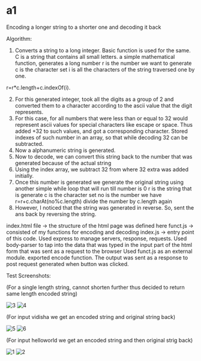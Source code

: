 # a1
Encoding a longer string to a shorter one and decoding it back

Algorithm:
1) Converts a string to a long integer. Basic function is used for the same. C is a string that contains all small letters. a simple mathematical function, generates a long number
r is the number we want to generate
c is the character set
i is all the characters of the string traversed one by one.

r=r*c.length+c.indexOf(i). 

2) For this generated integer, took all the digits as a group of 2 and converted them to a character according to the  ascii value that the digit represents.
3) For this case, for all numbers that were less than or equal to 32 would represent ascii values for special characters like escape or space. Thus  added +32 to such values, and got a corresponding character. Stored indexes of such number in an array, so that while decoding 32 can be subtracted.
4) Now a alphanumeric string is generated.
5) Now to decode, we can convert this string back to the number that was generated because of the actual string
6) Using the index array, we subtract  32 from where 32 extra was added initially.
7) Once this number is generated we generate the original string using another simple while loop that will run till number is 0
r is the string that is generate
c is the character set
no is the number we have  
r=r+c.charAt(no%c.length)
divide the number by c.length again
8) However, I noticed that the string was generated in reverse. So, sent the ans back by reversing the string.



index.html file -> the structure of the html page was defined here
funct.js -> consisted of my functions for encoding and decoding
index.js -> entry point of this code. 
Used express to  manage servers, response, requests.
Used body-parser to tap into the data that was typed in the input part of the html form that was sent as a request to the browser
Used funct.js  as an external module. exported encode function. The output was sent as a response to post request generated when button was clicked.


Test Screenshots:

(For a single length string, cannot shorten further thus decided to return same length encoded string)


![3](https://user-images.githubusercontent.com/51160533/68610604-23e9d800-04de-11ea-9165-73b8035ea005.png)
![4](https://user-images.githubusercontent.com/51160533/68610605-23e9d800-04de-11ea-95f8-6595fec834b4.png)



(For input vidisha we get an encoded string and original string back)

![5](https://user-images.githubusercontent.com/51160533/68610889-db7eea00-04de-11ea-86f0-fafed4ed384b.png)
![6](https://user-images.githubusercontent.com/51160533/68610601-23514180-04de-11ea-9956-5b7876b21299.png)



(For input helloworld we get an encoded string and then original strig back)

![1](https://user-images.githubusercontent.com/51160533/68610602-23514180-04de-11ea-9611-da642af3e6fe.png)
![2](https://user-images.githubusercontent.com/51160533/68610603-23514180-04de-11ea-9dab-e7c514edbd9a.png)



